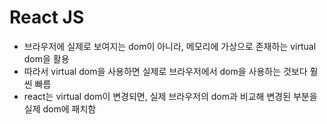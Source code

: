 # React JS
- 브라우저에 실제로 보여지는 dom이 아니라, 메모리에 가상으로 존재하는 virtual dom을 활용
- 따라서 virtual dom을 사용하면 실제로 브라우저에서 dom을 사용하는 것보다 훨씬 빠름
- react는 virtual dom이 변경되면, 실제 브라우저의 dom과 비교해 변경된 부분을 실제 dom에 패치함
